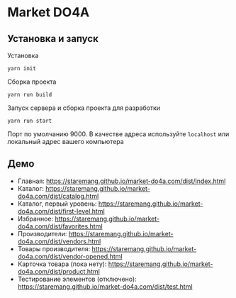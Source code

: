 # Market DO4A
## Установка и запуск

Установка
```console
yarn init
```

Сборка проекта
```console
yarn run build
```

Запуск сервера и сборка проекта для разработки 
```console
yarn run start
```
Порт по умолчанию 9000.
В качестве адреса используйте `localhost` или локальный адрес вашего компьютера

## Демо
 - Главная: https://staremang.github.io/market-do4a.com/dist/index.html
 - Каталог: https://staremang.github.io/market-do4a.com/dist/catalog.html
 - Каталог, первый уровень: https://staremang.github.io/market-do4a.com/dist/first-level.html
 - Избранное: https://staremang.github.io/market-do4a.com/dist/favorites.html
 - Производители: https://staremang.github.io/market-do4a.com/dist/vendors.html
 - Товары производителя: https://staremang.github.io/market-do4a.com/dist/vendor-opened.html
 - Карточка товара (пока нету): https://staremang.github.io/market-do4a.com/dist/product.html
 - Тестирование элементов (отключено): https://staremang.github.io/market-do4a.com/dist/test.html